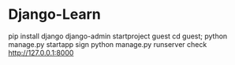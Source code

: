 # Django-Learn
pip install django
django-admin startproject guest
cd guest; python manage.py startapp sign
python manage.py runserver
check http://127.0.0.1:8000
